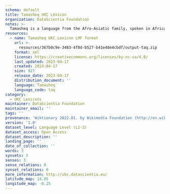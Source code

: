 ```yaml
---
schema: default
title: Tamasheq UKC Lexicon
organization: DataScientia Foundation
notes: >-
  Tamasheq is a language from the Afro-Asiatic family, spoken in Africa. The UKC Lexicon of Tamasheq is represented as a lexico-semantic network. It consists of words, word senses, synsets, as well as sense-level and synset-level relationships.
resources:
  - name: Tamasheq UKC Lexicon LMF format
    url: >-
      resources/367b0c9e-3483-4f8d-b527-b41e48e4cbdf/output-taq.zip
    format: xml
    license: https://creativecommons.org/licenses/by-nc-sa/4.0/
    last_updated: 2023-04-17
    created: 2023-04-17
    size: 927
    release_date: 2023-04-17
    distribution_document: ''
    language: Tamasheq
    language_code: taq
category:
  - UKC Lexicons
maintainer: DataScientia Foundation
maintainer_email: ''
tags: ''
provenance: 'Wiktionary 2022.01. by Wikimedia Foundation (http://en.wiktionary.org); Princeton WordNet 2.1 by Princeton University (https://wordnet.princeton.edu)'
version: '1.0'
dataset_level: Language Level (L1-2)
dataset_access: Open Access
dataset_description: ''
landing_page: ''
date_of_collection: ''
words: 3
synsets: 3
senses: 3
sense_relations: 0
synset_relations: 0
more_information: http://ukc.datascientia.eu/
latitude_map: 14.05
longitude_map: -0.25
---
```

